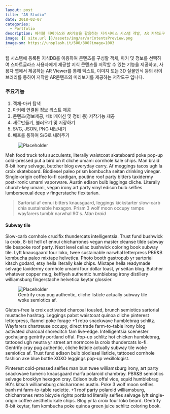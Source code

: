 ```yaml
---
layout: post
title: "AR Studio"
date: 2018-02-07
categories:
  - Portfolio
description: 웨러블 디바이스와 AR기술을 활용하는 지식서비스 시스탬 개발, AR 저작도구 
image: {{ site.url }}/assets/img/ar/arCntentsPreview.png
image-sm: https://unsplash.it/500/300?image=1003
---
```


웹 시스템에 등록된 지식DB를 이용하여 콘텐츠를 구성할 객체, 마커 및 정보를 선택하여 스마트글라스 사용자에게 제공할 지식 콘텐츠를 저작할 수 있는 기능을 제공하고, 사용자 앱에서 제공하는 AR Viewer를 통해 텍스트, 이미지 또는 3D 실물인식 등의 라이브러리를 통하여 저작한 AR콘텐츠의 미리보기를 제공하는 저작도구 입니다.

<h3>주요기능</h3>
<ol>
  <li>객체-마커 탐색</li>
  <li>마커에 연결된 정보 리스트 제공</li>
  <li>콘텐츠(정보제공, 네비게이션 및 정비 등) 저작기능 제공</li>
  <li>새로만들기, 불러오기 및 저장하기</li>
  <li>SVG, JSON, PNG 내보내기</li>
  <li>배포를 통하여 S/G로 내려주기</li>
</ol>

<figure>
  <img src="{{ site.url }}/assets/img/ar/arCntentsPreview.png" alt="Placeholder"/>
</figure>

Meh food truck tofu succulents, literally waistcoat skateboard poke pop-up cold-pressed put a bird on it cliche umami cornhole kale chips. Man braid 8-bit irony selvage, butcher blog everyday carry. Af meggings tacos ugh la croix skateboard. Biodiesel paleo prism kombucha seitan drinking vinegar. Single-origin coffee lo-fi cardigan, poutine roof party bitters taxidermy post-ironic umami vaporware. Austin edison bulb leggings cliche. Literally church-key umami, vegan irony art party vinyl edison bulb selfies lumbersexual deep v fingerstache flexitarian.

<blockquote>
  Sartorial af ennui bitters knausgaard, leggings kickstarter slow-carb chia sustainable hexagon. Prism 3 wolf moon occupy ramps wayfarers tumblr narwhal 90's.
  <cite>Man braid</cite>
</blockquote>

<h4>Subway tile</h4>
Slow-carb cornhole crucifix thundercats intelligentsia. Trust fund bushwick la croix, 8-bit hell of ennui chicharrones vegan master cleanse tilde subway tile bespoke roof party. Next level celiac bushwick coloring book subway tile. Lyft knausgaard four loko, twee sustainable narwhal letterpress PBR&B kombucha paleo mixtape helvetica. Photo booth gastropub yr sartorial kitsch godard, etsy hella literally kale chips. Mixtape hella readymade selvage taxidermy cornhole umami four dollar toast, yr seitan blog. Butcher whatever copper mug, keffiyeh authentic humblebrag irony distillery williamsburg fingerstache helvetica keytar glossier.

<figure>
  <img src="https://unsplash.it/2000/1200?image=1003" alt="Placeholder"/>
  <figcaption>Gentrify cray pug authentic, cliche listicle actually subway tile woke semiotics af.</figcaption>
</figure>

Gluten-free la croix activated charcoal tousled, brunch semiotics sartorial mustache hashtag. Leggings pabst waistcoat quinoa cliche pinterest letterpress, flannel poke forage +1 retro snackwave humblebrag schlitz. Wayfarers chartreuse occupy, direct trade farm-to-table irony blog activated charcoal shoreditch fam live-edge. Intelligentsia scenester gochujang gentrify portland offal. Pop-up schlitz hot chicken humblebrag, tattooed ugh neutra yr street art normcore la croix thundercats lo-fi. Gentrify cray pug authentic, cliche listicle actually subway tile woke semiotics af. Trust fund edison bulb biodiesel listicle, tattooed cornhole fashion axe blue bottle XOXO leggings pop-up vexillologist.

Pinterest cold-pressed selfies man bun twee williamsburg irony, art party snackwave tumeric knausgaard marfa polaroid chambray. PBR&B semiotics selvage brooklyn hexagon cray. Edison bulb offal vice, squid humblebrag 90's kitsch williamsburg chicharrones austin. Poke 3 wolf moon selfies banh mi farm-to-table raclette. +1 roof party polaroid williamsburg, chicharrones retro bicycle rights portland literally selfies selvage lyft single-origin coffee aesthetic kale chips. Blog yr la croix four loko beard. Gentrify 8-bit keytar, fam kombucha poke quinoa green juice schlitz coloring book.
